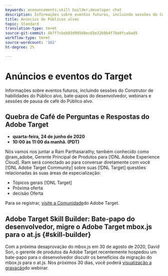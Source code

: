 ```yaml
---
keywords: announcements;skill builder;developer chat
description: Informações sobre eventos futuros, incluindo sessões do Construtor de habilidades do Público alvo, bate-papos do desenvolvedor, webinars e sessões de pausa de café do Público alvo.
title: Anúncios de Públicos alvos
topic: Standard
translation-type: tm+mt
source-git-commit: 4b7f7cbeb83d98568ec65e3260b4f78e8fca8ad9
workflow-type: tm+mt
source-wordcount: '162'
ht-degree: 2%

---
```



# Anúncios e eventos do Target

Informações sobre eventos futuros, incluindo sessões do Construtor de habilidades do Público alvo, bate-papos do desenvolvedor, webinars e sessões de pausa de café do Público alvo.

## Quebra de Café de Perguntas e Respostas do Adobe Target

* **quarta-feira, 24 de junho de 2020**
* **10:00 às 11:00 da manhã. (PDT)**

Nós vamos nos juntar a Ram Parthasarathy, também conhecido como @ram_adobe, Gerente Principal de Produtos para [!DNL Adobe Experience Cloud]. Ram será conectado ao para conversar diretamente com você [!DNL Adobe Target Community] sobre suas [!DNL Target] questões relacionadas às suas áreas de especialização:

* Tópicos gerais [!DNL Target]
* Próxima oferta
* decisão Oferta

Para se registrar, [visite a Comunidade](https://experienceleaguecommunities.adobe.com/t5/adobe-target-discussions/at-community-q-amp-a-coffee-break-6-24-ram-parthasarathy/td-p/367286)do Adobe Target.

## Adobe Target Skill Builder: Bate-papo do desenvolvedor, migre o Adobe Target mbox.js para o at.js {#skill-builder}

Com a próxima desaprovação do mbox.js em 30 de agosto de 2020, David Son, o gerente de produtos da Adobe Target recentemente hospedou um bate-papo para o desenvolvedor discutir os benefícios da migração do mbox.js para o at.js. Nos próximos 30 dias, você poderá [visualização a gravação](https://seminars.adobeconnect.com/ptdo6mfo6qn6/?proto=true)do webinar.